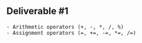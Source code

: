 ## Deliverable #1
    - Arithmetic operators (+, -, *, /, %)
    - Assignment operators (=, +=, -=, *=, /=)
